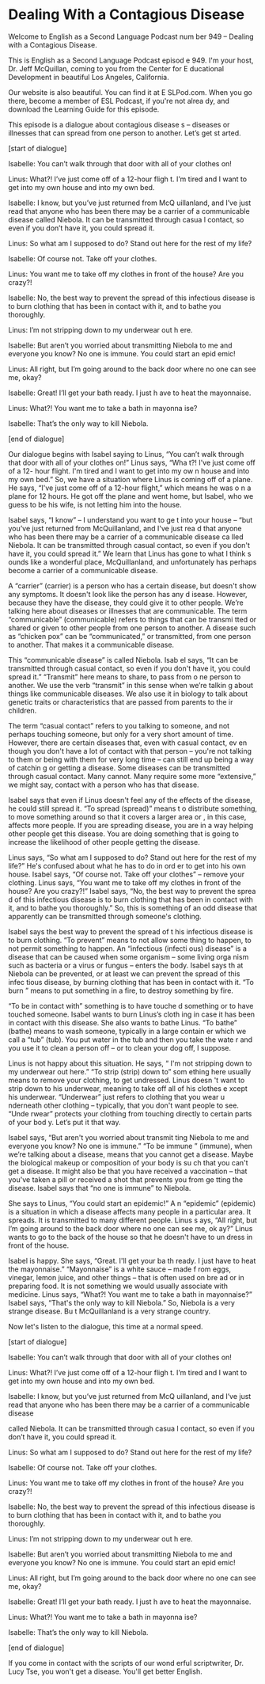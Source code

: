 # Dealing With a Contagious Disease

Welcome to English as a Second Language Podcast num ber 949 – Dealing with a Contagious Disease.

This is English as a Second Language Podcast episod e 949. I'm your host, Dr. Jeff McQuillan, coming to you from the Center for E ducational Development in beautiful Los Angeles, California.

Our website is also beautiful. You can find it at E SLPod.com. When you go there, become a member of ESL Podcast, if you're not alrea dy, and download the Learning Guide for this episode.

This episode is a dialogue about contagious disease s – diseases or illnesses that can spread from one person to another. Let’s get st arted.

[start of dialogue]

Isabelle: You can’t walk through that door with all  of your clothes on!

Linus: What?! I’ve just come off of a 12-hour fligh t. I’m tired and I want to get into my own house and into my own bed.

Isabelle: I know, but you’ve just returned from McQ uillanland, and I’ve just read that anyone who has been there may be a carrier of a communicable disease called Niebola. It can be transmitted through casua l contact, so even if you don’t have it, you could spread it.

Linus: So what am I supposed to do? Stand out here for the rest of my life?

Isabelle: Of course not. Take off your clothes.

Linus: You want me to take off my clothes in front of the house? Are you crazy?!

Isabelle: No, the best way to prevent the spread of  this infectious disease is to burn clothing that has been in contact with it, and  to bathe you thoroughly.

Linus: I’m not stripping down to my underwear out h ere.

Isabelle: But aren’t you worried about transmitting  Niebola to me and everyone you know? No one is immune. You could start an epid emic!

Linus: All right, but I’m going around to the back door where no one can see me, okay?

Isabelle: Great! I’ll get your bath ready. I just h ave to heat the mayonnaise.

Linus: What?! You want me to take a bath in mayonna ise?

Isabelle: That’s the only way to kill Niebola.

[end of dialogue]

Our dialogue begins with Isabel saying to Linus, “You can’t walk through that door with all of your clothes on!” Linus says, “Wha t?! I've just come off of a 12- hour flight. I'm tired and I want to get into my ow n house and into my own bed.” So, we have a situation where Linus is coming off of a plane. He says, “I've just come off of a 12-hour flight,” which means he was o n a plane for 12 hours. He got off the plane and went home, but Isabel, who we  guess to be his wife, is not letting him into the house.

Isabel says, “I know” – I understand you want to ge t into your house – “but you’ve just returned from McQuillanland, and I've just rea d that anyone who has been there may be a carrier of a communicable disease ca lled Niebola. It can be transmitted through casual contact, so even if you don't have it, you could spread it.” We learn that Linus has gone to what I think s ounds like a wonderful place, McQuillanland, and unfortunately has perhaps become  a carrier of a communicable disease.

A “carrier” (carrier) is a person who has a certain  disease, but doesn't show any symptoms. It doesn't look like the person has any d isease. However, because they have the disease, they could give it to other people. We’re talking here about diseases or illnesses that are communicable. The term “communicable” (communicable) refers to things that can be transmi tted or shared or given to other people from one person to another. A disease such as “chicken pox” can be “communicated,” or transmitted, from one person to another. That makes it a communicable disease.

This “communicable disease” is called Niebola. Isab el says, “It can be transmitted through casual contact, so even if you don't have it, you could spread it.” “Transmit” here means to share, to pass from o ne person to another. We use the verb “transmit” in this sense when we’re talkin g about things like communicable diseases. We also use it in biology to  talk about genetic traits or characteristics that are passed from parents to the ir children.

 The term “casual contact” refers to you talking to someone, and not perhaps touching someone, but only for a very short amount of time. However, there are certain diseases that, even with casual contact, ev en though you don't have a lot of contact with that person – you're not talking to  them or being with them for very long time – can still end up being a way of catchin g or getting a disease. Some diseases can be transmitted through casual contact.  Many cannot. Many require some more “extensive,” we might say, contact with a  person who has that disease.

Isabel says that even if Linus doesn't feel any of the effects of the disease, he could still spread it. “To spread (spread)” means t o distribute something, to move something around so that it covers a larger area or , in this case, affects more people. If you are spreading disease, you are in a way helping other people get this disease. You are doing something that is going  to increase the likelihood of other people getting the disease.

Linus says, “So what am I supposed to do? Stand out  here for the rest of my life?” He's confused about what he has to do in ord er to get into his own house. Isabel says, “Of course not. Take off your clothes”  – remove your clothing. Linus says, “You want me to take off my clothes in front of the house? Are you crazy?!” Isabel says, “No, the best way to prevent the sprea d of this infectious disease is to burn clothing that has been in contact with it, and to bathe you thoroughly.” So, this is something of an odd disease that apparently  can be transmitted through someone's clothing.

Isabel says the best way to prevent the spread of t his infectious disease is to burn clothing. “To prevent” means to not allow some thing to happen, to not permit something to happen. An “infectious (infecti ous) disease” is a disease that can be caused when some organism – some living orga nism such as bacteria or a virus or fungus – enters the body. Isabel says th at Niebola can be prevented, or at least we can prevent the spread of this infec tious disease, by burning clothing that has been in contact with it. “To burn ” means to put something in a fire, to destroy something by fire.

“To be in contact with” something is to have touche d something or to have touched someone. Isabel wants to burn Linus’s cloth ing in case it has been in contact with this disease. She also wants to bathe Linus. “To bathe” (bathe) means to wash someone, typically in a large contain er which we call a “tub” (tub). You put water in the tub and then you take the wate r and you use it to clean a person off – or to clean your dog off, I suppose.

Linus is not happy about this situation. He says, “ I'm not stripping down to my underwear out here.” “To strip (strip) down to” som ething here usually means to remove your clothing, to get undressed. Linus doesn 't want to strip down to his underwear, meaning to take off all of his clothes e xcept his underwear. “Underwear” just refers to clothing that you wear u nderneath other clothing – typically, that you don't want people to see. “Unde rwear” protects your clothing from touching directly to certain parts of your bod y. Let’s put it that way.

Isabel says, “But aren't you worried about transmit ting Niebola to me and everyone you know? No one is immune.” “To be immune ” (immune), when we’re talking about a disease, means that you cannot get a disease. Maybe the biological makeup or composition of your body is su ch that you can't get a disease. It might also be that you have received a vaccination – that you've taken a pill or received a shot that prevents you from ge tting the disease. Isabel says that “no one is immune” to Niebola.

She says to Linus, “You could start an epidemic!” A n “epidemic” (epidemic) is a situation in which a disease affects many people in  a particular area. It spreads. It is transmitted to many different people. Linus s ays, “All right, but I’m going around to the back door where no one can see me, ok ay?” Linus wants to go to the back of the house so that he doesn't have to un dress in front of the house.

Isabel is happy. She says, “Great. I'll get your ba th ready. I just have to heat the mayonnaise.” “Mayonnaise” is a white sauce – made f rom eggs, vinegar, lemon juice, and other things – that is often used on bre ad or in preparing food. It is not something we would usually associate with medicine.  Linus says, “What?! You want me to take a bath in mayonnaise?” Isabel says,  “That's the only way to kill Niebola.” So, Niebola is a very strange disease. Bu t McQuillanland is a very strange country.

Now let's listen to the dialogue, this time at a normal speed.

[start of dialogue]

Isabelle: You can’t walk through that door with all  of your clothes on!

Linus: What?! I’ve just come off of a 12-hour fligh t. I’m tired and I want to get into my own house and into my own bed.

Isabelle: I know, but you’ve just returned from McQ uillanland, and I’ve just read that anyone who has been there may be a carrier of a communicable disease

called Niebola. It can be transmitted through casua l contact, so even if you don’t have it, you could spread it.

Linus: So what am I supposed to do? Stand out here for the rest of my life?

Isabelle: Of course not. Take off your clothes.

Linus: You want me to take off my clothes in front of the house? Are you crazy?!

Isabelle: No, the best way to prevent the spread of  this infectious disease is to burn clothing that has been in contact with it, and  to bathe you thoroughly.

Linus: I’m not stripping down to my underwear out h ere.

Isabelle: But aren’t you worried about transmitting  Niebola to me and everyone you know? No one is immune. You could start an epid emic!

Linus: All right, but I’m going around to the back door where no one can see me, okay?

Isabelle: Great! I’ll get your bath ready. I just h ave to heat the mayonnaise.

Linus: What?! You want me to take a bath in mayonna ise?

Isabelle: That’s the only way to kill Niebola.

[end of dialogue]

If you come in contact with the scripts of our wond erful scriptwriter, Dr. Lucy Tse, you won't get a disease. You'll get better English.



